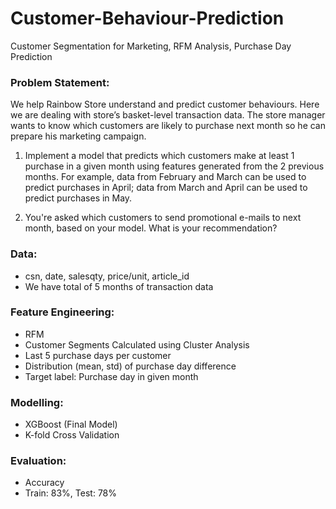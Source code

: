 # Customer-Behaviour-Prediction
Customer Segmentation for Marketing, RFM Analysis, Purchase Day Prediction

### Problem Statement:
We help Rainbow Store understand and predict customer behaviours. Here we are dealing with store’s basket-level transaction data. The store manager wants to know which customers are likely to purchase next month so he can prepare his marketing campaign.

1. Implement a model that predicts which customers make at least 1 purchase in a given month using features generated from the 2 previous months.
For example, data from February and March can be used to predict purchases in April; data from March and April can be used to predict purchases in May.

2. You're asked which customers to send promotional e-mails to next month, based on your model. What is your recommendation?


### Data:

- csn, date, salesqty, price/unit, article_id
- We have total of 5 months of transaction data


### Feature Engineering:
- RFM
- Customer Segments Calculated using Cluster Analysis
- Last 5 purchase days per customer
- Distribution (mean, std) of purchase day difference
- Target label: Purchase day in given month

### Modelling:
- XGBoost (Final Model)
- K-fold Cross Validation

### Evaluation:
- Accuracy
- Train: 83%, Test: 78%
